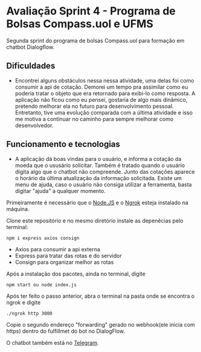 
# Avaliação Sprint 4 - Programa de Bolsas Compass.uol e UFMS

Segunda sprint do programa de bolsas Compass.uol para formação em chatbot Dialogflow.


## Dificuldades

 - Encontrei alguns obstáculos nessa nessa atividade, uma delas foi como consumir a api de cotação. Demorei um tempo pra assimilar como eu poderia tratar o objeto que era retornado para exibi-lo como resposta. A aplicação não ficou como eu pensei, gostaria de algo mais dinâmico, pretendo melhorar ela no futuro para desenvolvimento pessoal. 
    Entretanto, tive uma evolução comparada com a última atividade e isso me motiva a continuar no caminho para sempre melhorar como desenvolvedor.  
 
## Funcionamento e tecnologias

- A aplicação dá boas vindas para o usuário, e informa a cotação da moeda que o ususário solicitar. Também é tratado quando o usuário digita algo que o chatbot não compreende. Junto das cotações aparece o horário da última atualização da informação solicitada. Existe um menu de ajuda, caso o usuário não consiga utilizar a ferramenta, basta digitar "ajuda" a qualquer momento.

Primeiramente é necessário que o [Node.JS](https://nodejs.org/en/) e o [Ngrok](https://ngrok.com/) esteja instalado na máquina. 
  
  
  Clone este repositório e no mesmo diretório instale as depenêcias pelo terminal:

  ```node
  npm i express axios consign 
  ```

  - Axios para consumir a api externa
  - Express para tratar das rotas e do servidor
  - Consign para organizar melhor as rotas 



  Após a instalação dos pacotes, ainda no terminal, digite
  ```
  npm start ou node index.js
  ```

  Após ter feito o passo anterior, abra o terminal na pasta onde se encontra o ngrok e digite
```
./ngrok http 3000
  ```
 Copie o segundo endereço "forwarding" gerado no webhook(ele inicia com https) dentro do fulfillmet do bot no DialogFlow.
  
O chatbot também está no [Telegram](https://t.me/quotationchatbot1712bot).



